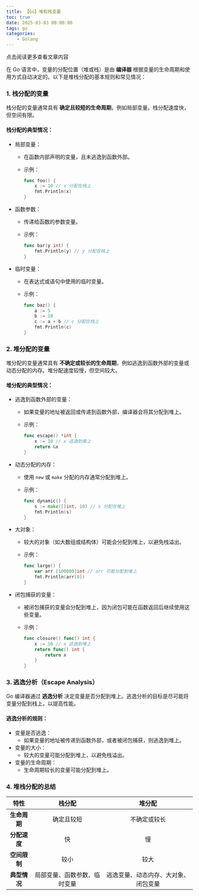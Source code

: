 ```yaml
---
title: 【Go】堆和栈变量
toc: true
date: 2025-03-03 00:00:00
tags: go
categories: 
	- Golang
---
```


点击阅读更多查看文章内容<!--more-->

在 Go 语言中，变量的分配位置（堆或栈）是由 **编译器** 根据变量的生命周期和使用方式自动决定的。以下是堆栈分配的基本规则和常见情况：

### 1. **栈分配的变量**

栈分配的变量通常具有 **确定且较短的生命周期**，例如局部变量。栈分配速度快，但空间有限。

#### 栈分配的典型情况：

- 局部变量：

  - 在函数内部声明的变量，且未逃逸到函数外部。

  - 示例：

    ```go
    func foo() {
        x := 10 // x 分配在栈上
        fmt.Println(x)
    }
    ```

- 函数参数：

  - 传递给函数的参数变量。

  - 示例：

    ```go
    func bar(y int) {
        fmt.Println(y) // y 分配在栈上
    }
    ```

- 临时变量：

  - 在表达式或语句中使用的临时变量。

  - 示例：

    ```go
    func baz() {
        a := 5
        b := 10
        c := a + b // c 分配在栈上
        fmt.Println(c)
    }
    ```

### 2. **堆分配的变量**

堆分配的变量通常具有 **不确定或较长的生命周期**，例如逃逸到函数外部的变量或动态分配的内存。堆分配速度较慢，但空间较大。

#### 堆分配的典型情况：

- 逃逸到函数外部的变量：

  - 如果变量的地址被返回或传递到函数外部，编译器会将其分配到堆上。

  - 示例：

    ```go
    func escape() *int {
        x := 10 // x 逃逸到堆上
        return &x
    }
    ```

- 动态分配的内存：

  - 使用 `new` 或 `make` 分配的内存通常分配到堆上。

  - 示例：

    ```go
    func dynamic() {
        s := make([]int, 10) // s 分配在堆上
        fmt.Println(s)
    }
    ```

- 大对象：

  - 较大的对象（如大数组或结构体）可能会分配到堆上，以避免栈溢出。

  - 示例：

    ```go
    func large() {
        var arr [100000]int // arr 可能分配到堆上
        fmt.Println(arr[0])
    }
    ```

- 闭包捕获的变量：

  - 被闭包捕获的变量会分配到堆上，因为闭包可能在函数返回后继续使用这些变量。

  - 示例：

    ```go
    func closure() func() int {
        x := 10 // x 逃逸到堆上
        return func() int {
            return x
        }
    }
    ```

### 3. **逃逸分析（Escape Analysis）**

Go 编译器通过 **逃逸分析** 决定变量是否分配到堆上。逃逸分析的目标是尽可能将变量分配到栈上，以提高性能。

#### 逃逸分析的规则：

- 变量是否逃逸：
  - 如果变量的地址被传递到函数外部，或者被闭包捕获，则逃逸到堆上。
- 变量的大小：
  - 较大的变量可能分配到堆上，以避免栈溢出。
- 变量的生命周期：
  - 生命周期较长的变量可能分配到堆上。

### 4. **堆栈分配的总结**

|   **特性**   |          **栈分配**          |              **堆分配**              |
| :----------: | :--------------------------: | :----------------------------------: |
| **生命周期** |          确定且较短          |             不确定或较长             |
| **分配速度** |              快              |                  慢                  |
| **空间限制** |             较小             |                 较大                 |
| **典型情况** | 局部变量、函数参数、临时变量 | 逃逸变量、动态内存、大对象、闭包变量 |